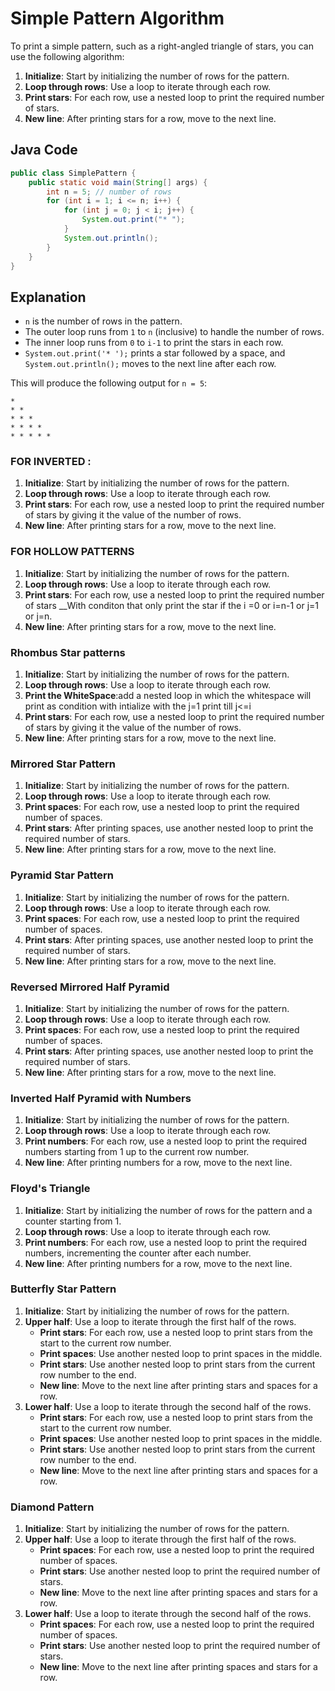 # Simple Pattern Algorithm

To print a simple pattern, such as a right-angled triangle of stars, you can use the following algorithm:

1. **Initialize**: Start by initializing the number of rows for the pattern.
2. **Loop through rows**: Use a loop to iterate through each row.
3. **Print stars**: For each row, use a nested loop to print the required number of stars.
4. **New line**: After printing stars for a row, move to the next line.

## Java Code

```java
public class SimplePattern {
    public static void main(String[] args) {
        int n = 5; // number of rows
        for (int i = 1; i <= n; i++) {
            for (int j = 0; j < i; j++) {
                System.out.print("* ");
            }
            System.out.println();
        }
    }
}
```

## Explanation

- `n` is the number of rows in the pattern.
- The outer loop runs from `1` to `n` (inclusive) to handle the number of rows.
- The inner loop runs from `0` to `i-1` to print the stars in each row.
- `System.out.print('* ');` prints a star followed by a space, and `System.out.println();` moves to the next line after each row.

This will produce the following output for `n = 5`:

```
* 
* * 
* * * 
* * * * 
* * * * * 
```
### FOR INVERTED :
 
1. **Initialize**: Start by initializing the number of rows for the pattern.
2. **Loop through rows**: Use a loop to iterate through each row.
3. **Print stars**: For each row, use a nested loop to print the required number of stars by giving it the value of the number of rows.
4. **New line**: After printing stars for a row, move to the next line.


### FOR HOLLOW PATTERNS
1. **Initialize**: Start by initializing the number of rows for the pattern.
2. **Loop through rows**: Use a loop to iterate through each row.
3. **Print stars**: For each row, use a nested loop to print the required number of stars __With conditon that only print the star if the i =0 or i=n-1 or j=1 or j=n.
4. **New line**: After printing stars for a row, move to the next line.
   
### Rhombus Star patterns
1. **Initialize**: Start by initializing the number of rows for the pattern.
2. **Loop through rows**: Use a loop to iterate through each row.
3. **Print the WhiteSpace**:add a nested loop in which the whitespace will print as condition with intialize  with the j=1 print till j<=i 
4. **Print stars**: For each row, use a nested loop to print the required number of stars by giving it the value of the number of rows.
5. **New line**: After printing stars for a row, move to the next line.
   
### Mirrored Star Pattern

1. **Initialize**: Start by initializing the number of rows for the pattern.
2. **Loop through rows**: Use a loop to iterate through each row.
3. **Print spaces**: For each row, use a nested loop to print the required number of spaces.
4. **Print stars**: After printing spaces, use another nested loop to print the required number of stars.
5. **New line**: After printing stars for a row, move to the next line.

### Pyramid Star Pattern

1. **Initialize**: Start by initializing the number of rows for the pattern.
2. **Loop through rows**: Use a loop to iterate through each row.
3. **Print spaces**: For each row, use a nested loop to print the required number of spaces.
4. **Print stars**: After printing spaces, use another nested loop to print the required number of stars.
5. **New line**: After printing stars for a row, move to the next line.

### Reversed Mirrored Half Pyramid

1. **Initialize**: Start by initializing the number of rows for the pattern.
2. **Loop through rows**: Use a loop to iterate through each row.
3. **Print spaces**: For each row, use a nested loop to print the required number of spaces.
4. **Print stars**: After printing spaces, use another nested loop to print the required number of stars.
5. **New line**: After printing stars for a row, move to the next line.

### Inverted Half Pyramid with Numbers

1. **Initialize**: Start by initializing the number of rows for the pattern.
2. **Loop through rows**: Use a loop to iterate through each row.
3. **Print numbers**: For each row, use a nested loop to print the required numbers starting from 1 up to the current row number.
4. **New line**: After printing numbers for a row, move to the next line.

### Floyd's Triangle

1. **Initialize**: Start by initializing the number of rows for the pattern and a counter starting from 1.
2. **Loop through rows**: Use a loop to iterate through each row.
3. **Print numbers**: For each row, use a nested loop to print the required numbers, incrementing the counter after each number.
4. **New line**: After printing numbers for a row, move to the next line.
   
### Butterfly Star Pattern

1. **Initialize**: Start by initializing the number of rows for the pattern.
2. **Upper half**: Use a loop to iterate through the first half of the rows.
    - **Print stars**: For each row, use a nested loop to print stars from the start to the current row number.
    - **Print spaces**: Use another nested loop to print spaces in the middle.
    - **Print stars**: Use another nested loop to print stars from the current row number to the end.
    - **New line**: Move to the next line after printing stars and spaces for a row.
3. **Lower half**: Use a loop to iterate through the second half of the rows.
    - **Print stars**: For each row, use a nested loop to print stars from the start to the current row number.
    - **Print spaces**: Use another nested loop to print spaces in the middle.
    - **Print stars**: Use another nested loop to print stars from the current row number to the end.
    - **New line**: Move to the next line after printing stars and spaces for a row.

### Diamond Pattern

1. **Initialize**: Start by initializing the number of rows for the pattern.
2. **Upper half**: Use a loop to iterate through the first half of the rows.
    - **Print spaces**: For each row, use a nested loop to print the required number of spaces.
    - **Print stars**: Use another nested loop to print the required number of stars.
    - **New line**: Move to the next line after printing spaces and stars for a row.
3. **Lower half**: Use a loop to iterate through the second half of the rows.
    - **Print spaces**: For each row, use a nested loop to print the required number of spaces.
    - **Print stars**: Use another nested loop to print the required number of stars.
    - **New line**: Move to the next line after printing spaces and stars for a row.
